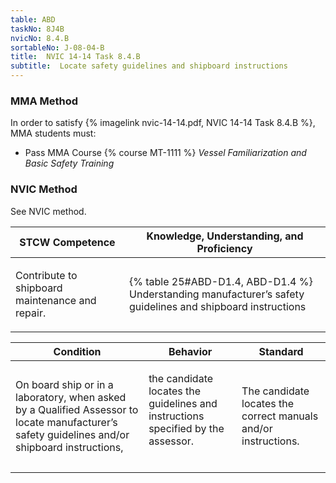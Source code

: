 ```yaml
---
table: ABD
taskNo: 8J4B
nvicNo: 8.4.B 
sortableNo: J-08-04-B
title:  NVIC 14-14 Task 8.4.B
subtitle:  Locate safety guidelines and shipboard instructions
---
```



### MMA Method

In order to satisfy  {% imagelink nvic-14-14.pdf, NVIC 14-14 Task 8.4.B %}, MMA students must:

* Pass MMA Course {% course MT-1111 %}  *Vessel Familiarization and Basic Safety Training*


### NVIC Method

<a onclick="togglevisibility('nvic_methods')" >See NVIC method.</a>

<div id='nvic_methods' class='hide'>

<table>
<thead>
<tr>
<th class='forty'> STCW Competence </th>
<th class='sixty'> Knowledge, Understanding, and Proficiency </th>
</tr>
</thead>




<tbody>
<tr><td markdown='1'>

Contribute to shipboard maintenance and repair.

</td><td markdown='1'>

{% table 25#ABD-D1.4, ABD-D1.4 %} Understanding manufacturer’s safety guidelines and shipboard instructions

</td></tr>


</tbody>
</table>


<table>
<thead>
<tr><th class='twenty'>  Condition </th><th class='twenty'> Behavior </th><th  class='sixty'>Standard </th></tr>
</thead>
<tbody >



<tr><td markdown='1'>

On board ship or in a laboratory, when asked by a Qualified Assessor to locate manufacturer’s safety guidelines and/or shipboard instructions,

</td><td markdown='1'>

the candidate locates the guidelines and instructions specified by the assessor.

<br>

<div class="tooltip" markdown='1'>



</div>


</td><td markdown='1'>

The candidate locates the correct manuals and/or instructions. 

</td></tr>
</tbody>
</table>
</div>
